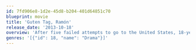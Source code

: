 ```yaml
---
id: 7fd906e8-1d2e-45d8-b204-401d64851c70
blueprint: movie
title: 'Guten Tag, Ramón'
release_date: '2013-10-18'
overview: 'After five failed attempts to go to the United States, 18-year-old Ramón decides to look for a friend’s aunt in Germany, but never finds her. With no papers or money, and without knowing the language, he barely survives living on the street until he meets Ruth, an old retired nurse who doesn’t speak Spanish. Beyond language barriers and prejudices, they discover that solidarity and humanity make life bearable.'
genres: '[{"id": 18, "name": "Drama"}]'
---
```

